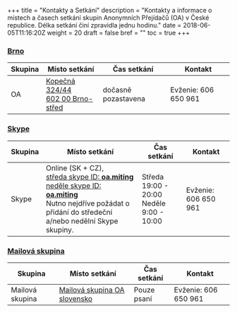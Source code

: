 +++
title = "Kontakty a Setkání"
description = "Kontakty a informace o místech a časech setkání skupin Anonymních Přejídačů (OA) v České republice. Délka setkání činí zpravidla jednu hodinu."
date = 2018-06-05T11:16:20Z
weight = 20
draft = false
bref = ""
toc = true
+++

<h3 class="section-head" id="brno"><a href="#brno">Brno</a></h3>
<p>
  <table>
    <thead>
      <tr>
        <th>Skupina</th>
        <th>Místo setkání</th>
        <th>Čas setkání</th>
        <th>Kontakt</th>
      </tr>
    </thead>
    <tbody>
      <tr>
        <td>OA</td>
        <!-- &#x2F; is the escape sequence for forward slash '/' -->
        <td>
          <a class="unstyled" href="https://mapy.cz/zakladni?x=16.6039388&y=49.1914658&z=17&source=addr&id=8897344">
            Kopečná 324&#x2F;44<br>
            602 00 Brno-střed
          </a>
        </td>
        <td class="w15">dočasně pozastavena</td>
        <td>
          Evženie: 606 650 961 <br>
        </td>
      </tr>
    </tbody>
  </table>
</p>

<h3 class="section-head" id="skype"><a href="#skype">Skype</a></h3>
<p>
  <table>
    <thead>
      <tr>
        <th>Skupina</th>
        <th>Místo setkání</th>
        <th>Čas setkání</th>
        <th>Kontakt</th>
      </tr>
    </thead>
    <tbody>
      <tr>
        <td>Skype</td>
        <td>
          Online (SK + CZ), <br>
          <a class="unstyled" href="https://join.skype.com/hT57u3rNUjKW">středa skype ID: <strong>oa.miting</strong></a> <br>
          <a class="unstyled" href="https://join.skype.com/dqbGiPWlvuu0">neděle skype ID: <strong>oa.miting</strong></a> <br>
          Nutno nejdříve požádat o přidání do středeční a/nebo nedělní Skype skupiny.
        </td>
        <td class="w15">
          Středa 19:00 - 20:00 <br>
          Neděle 9:00 - 10:00
        </td>
        <td>
          Evženie: 606 650 961 <br>
        </td>
      </tr>
    </tbody>
  </table>
</p>

<h3 class="section-head" id="mailinglist"><a href="#mailinglist">Mailová skupina</a></h3>
<p>
  <table>
    <thead>
      <tr>
        <th>Skupina</th>
        <th>Místo setkání</th>
        <th>Čas setkání</th>
        <th>Kontakt</th>
      </tr>
    </thead>
    <tbody>
      <tr>
        <td>Mailová skupina</td>
        <td>
          <a class="unstyled" href="http://groups.google.com/group/OA-slovensko">Mailová skupina OA slovensko</a>
        </td>
        <td class="w15">Pouze psaní</td>
        <td>
          Evženie: 606 650 961 <br>
        </td>
      </tr>
    </tbody>
  </table>
</p>
